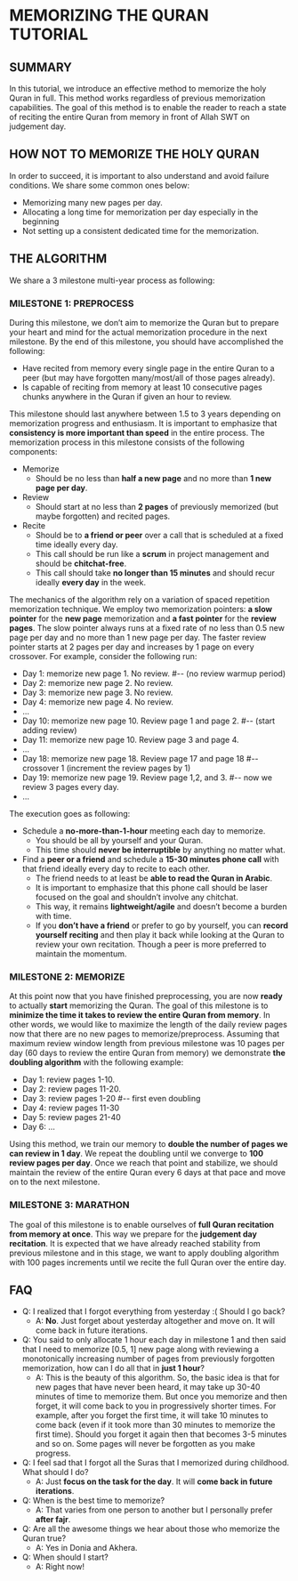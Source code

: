 # MEMORIZING THE QURAN TUTORIAL #

## SUMMARY ##
In this tutorial, we introduce an effective method to memorize the holy Quran in full. This method works regardless of previous memorization capabilities. The goal of this method is to enable the reader to reach a state of reciting the entire Quran from memory in front of Allah SWT on judgement day. 

## HOW NOT TO MEMORIZE THE HOLY QURAN ##
In order to succeed, it is important to also understand and avoid failure conditions. We share some common ones below:
*	Memorizing many new pages per day.
*	Allocating a long time for memorization per day especially in the beginning
*	Not setting up a consistent dedicated time for the memorization.

## THE ALGORITHM ##
We share a 3 milestone multi-year process as following:

### MILESTONE 1: PREPROCESS ###
During this milestone, we don’t aim to memorize the Quran but to prepare your heart and mind for the actual memorization procedure in the next milestone. By the end of this milestone, you should have accomplished the following:
*	Have recited from memory every single page in the entire Quran to a peer (but may have forgotten many/most/all of those pages already).
*	Is capable of reciting from memory at least 10 consecutive pages chunks anywhere in the Quran if given an hour to review.

This milestone should last anywhere between 1.5 to 3 years depending on memorization progress and enthusiasm. It is important to emphasize that __consistency is more important than speed__ in the entire process. The memorization process in this milestone consists of the following components:

*	Memorize
    *	Should be no less than __half a new page__ and no more than __1 new page per day__.
*	Review
    *	Should start at no less than __2 pages__ of previously memorized (but maybe forgotten) and recited pages.
*	Recite
    *	Should be to __a friend or peer__ over a call that is scheduled at a fixed time ideally every day. 
    *	This call should be run like a __scrum__ in project management and should be __chitchat-free__.
    *	This call should take __no longer than 15 minutes__ and should recur ideally __every day__ in the week.


The mechanics of the algorithm rely on a variation of spaced repetition memorization technique. We employ two memorization pointers: __a slow pointer__ for the __new page__ memorization and __a fast pointer__ for the __review pages__. The slow pointer always runs at a fixed rate of no less than 0.5 new page per day and no more than 1 new page per day. The faster review pointer starts at 2 pages per day and increases by 1 page on every crossover. For example, consider the following run:

*	Day 1: memorize new page 1. No review. #-- (no review warmup period)
*	Day 2: memorize new page 2. No review.
*	Day 3: memorize new page 3. No review.
*	Day 4: memorize new page 4. No review.
*	…
*	Day 10: memorize new page 10. Review page 1 and page 2. #-- (start adding review)
*	Day 11: memorize new page 10. Review page 3 and page 4.
*	…
*	Day 18: memorize new page 18. Review page 17 and page 18 #-- crossover 1 (increment the review pages by 1)
*	Day 19: memorize new page 19. Review page 1,2, and 3. #-- now we review 3 pages every day.
*	…
 
The execution goes as following:

*	Schedule a __no-more-than-1-hour__ meeting each day to memorize. 
    *	You should be all by yourself and your Quran.
    *	This time should __never be interruptible__ by anything no matter what.
*	Find a __peer or a friend__ and schedule a __15-30 minutes phone call__ with that friend ideally every day to recite to each other.
    *	The friend needs to at least be __able to read the Quran in Arabic__.
    *	It is important to emphasize that this phone call should be laser focused on the goal and shouldn’t involve any chitchat. 
    *	This way, it remains __lightweight/agile__ and doesn’t become a burden with time.
    *	If you __don’t have a friend__ or prefer to go by yourself, you can __record yourself reciting__ and then play it back while looking at the Quran to review your own recitation. Though a peer is more preferred to maintain the momentum.


### MILESTONE 2: MEMORIZE ###
At this point now that you have finished preprocessing, you are now __ready__ to actually __start__ memorizing the Quran. The goal of this milestone is to __minimize the time it takes to review the entire Quran from memory__. In other words, we would like to maximize the length of the daily review pages now that there are no new pages to memorize/preprocess. Assuming that maximum review window length from previous milestone was 10 pages per day (60 days to review the entire Quran from memory) we demonstrate __the doubling algorithm__ with the following example:

*	Day 1: review pages 1-10.
*	Day 2: review pages 11-20.
*	Day 3: review pages 1-20 #-- first even doubling
*	Day 4: review pages 11-30
*	Day 5: review pages 21-40
*	Day 6: ...

Using this method, we train our memory to __double the number of pages we can review in 1 day__. We repeat the doubling until we converge to __100 review pages per day__. Once we reach that point and stabilize, we should maintain the review of the entire Quran every 6 days at that pace and move on to the next milestone.


### MILESTONE 3: MARATHON ###
The goal of this milestone is to enable ourselves of __full Quran recitation from memory at once__. This way we prepare for the __judgement day recitation__. It is expected that we have already reached stability from previous milestone and in this stage, we want to apply doubling algorithm with 100 pages increments until we recite the full Quran over the entire day.

## FAQ ##
*	Q: I realized that I forgot everything from yesterday :( Should I go back?
    *	A: __No__. Just forget about yesterday altogether and move on. It will come back in future iterations.
*	Q: You said to only allocate 1 hour each day in milestone 1 and then said that I need to memorize [0.5, 1] new page along with reviewing a monotonically increasing number of pages from previously forgotten memorization, how can I do all that in __just 1 hour__?
    *	A: This is the beauty of this algorithm. So, the basic idea is that for new pages that have never been heard, it may take up 30-40 minutes of time to memorize them. But once you memorize and then forget, it will come back to you in progressively shorter times. For example, after you forget the first time, it will take 10 minutes to come back (even if it took more than 30 minutes to memorize the first time). Should you forget it again then that becomes 3-5 minutes and so on. Some pages will never be forgotten as you make progress.
*	Q: I feel sad that I forgot all the Suras that I memorized during childhood. What should I do?
    *	A: Just __focus on the task for the day__. It will __come back in future iterations__.
*	Q: When is the best time to memorize?
    *	A: That varies from one person to another but I personally prefer __after fajr__.
*	Q: Are all the awesome things we hear about those who memorize the Quran true?
    *	A: Yes in Donia and Akhera.
* Q: When should I start?
    *	A: Right now!
